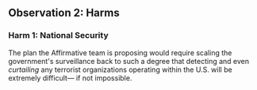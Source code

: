 ## Observation 2: Harms  

### Harm 1: National Security  

The plan the Affirmative team is proposing would require scaling the
government's surveillance back to such a degree that detecting and even
_curtailing_ any terrorist organizations operating within the U.S. will be
extremely difficult&mdash; if not impossible.
